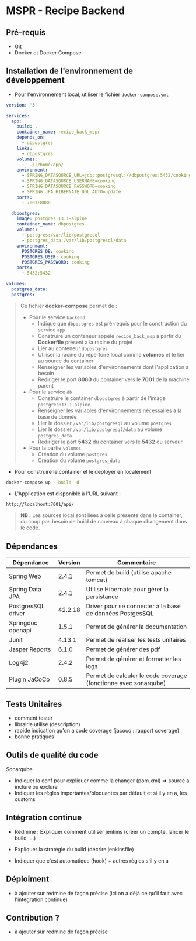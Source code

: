 # MSPR - Recipe Backend

## Pré-requis

* Git
* Docker et Docker Compose

## Installation de l'environnement de développement

* Pour l'environnement local, utiliser le fichier `docker-compose.yml`

```yml
version: '3'

services:
  app:
    build: .
    container_name: recipe_back_mspr
    depends_on:
      - dbpostgres
    links:
      - dbpostgres
    volumes:
      -  ./:/home/app/
    environment:
      - SPRING_DATASOURCE_URL=jdbc:postgresql://dbpostgres:5432/cooking
      - SPRING_DATASOURCE_USERNAME=cooking
      - SPRING_DATASOURCE_PASSWORD=cooking
      - SPRING_JPA_HIBERNATE_DDL_AUTO=update
    ports:
      - 7001:8080

  dbpostgres:
    image: postgres:13.1-alpine
    container_name: dbpostgres
    volumes:
      - postgres:/var/lib/postgresql
      - postgres_data:/var/lib/postgresql/data
    environment:
      POSTGRES_DB: cooking
      POSTGRES_USER: cooking
      POSTGRES_PASSWORD: cooking
    ports:
      - 5432:5432

volumes:
  postgres_data:
  postgres:
```

> Ce fichier **docker-compose** permet de :
>
> * Pour le service `backend`
>    * Indique que `dbpostgres` est pré-requis pour le construction du service `app`
>    * Construire un conteneur appelé `recipe_back_msp` à partir du **Dockerfile** présent à la racine du projet
>    * Lier au conteneur `dbpostgres`
>    * Utiliser la racine du répertoire local comme **volumes** et le lier au source du container
>    * Renseigner les variables d'environnements dont l'application à besoin
>    * Rediriger le port **8080** du container vers le **7001** de la machine parent
>  * Pour le service `db`
>     * Construire le container `dbpostgres` à partir de l'image `postgres:13.1-alpine`
>     * Renseigner les variables d'environnements nécessaires à la base de donnée
>     * Lier le dossier `/var/lib/postgresql` au volume `postgres`
>     * Lier le dossier `/var/lib/postgresql/data` au volume `postgres_data`
>     * Rediriger le port **5432** du container vers le **5432** du serveur
>  * Pour la partie `volumes`
>     * Création du volume `postgres`
>     * Création du volume `postgres_data`

* Pour construire le container et le deployer en localement

```bash
docker-compose up --build -d
```

* L'Application est disponible à l'URL suivant : 

```html
http://localhost:7001/api/
```

> **NB :** Les sources local sont liées à celle présente dans le container, du coup pas besoin de build de nouveau à chaque changement dans le code.

## Dépendances
| Dépendance         | Version | Commentaire                                                     |
|--------------------|---------|-----------------------------------------------------------------|
| Spring Web         | 2.4.1   | Permet de build (utilise apache tomcat)                         |
| Spring Data JPA    | 2.4.1   | Utilise Hibernate pour gérer la persistance                     |
| PostgresSQL driver | 42.2.18 | Driver pour se connecter à la base de données PostgesSQL        |
| Springdoc openapi  | 1.5.1   | Permet de générer la documentation                              |
| Junit              | 4.13.1  | Permet de réaliser les tests unitaires                          |
| Jasper Reports     | 6.1.0   | Permet de générer des pdf                                       |
| Log4j2             | 2.4.2   | Permet de générer et formatter les logs                         |
| Plugin JaCoCo      | 0.8.5   | Permet de calculer le code coverage (fonctionne avec sonarqube) |

## Tests Unitaires
* comment tester
* librairie utilisé (description)
* rapide indication qu'on a code coverage (jacoco : rapport coverage)
* bonne pratiques

## Outils de qualité du code
Sonarqube 
* Indiquer la conf pour expliquer comme la changer (pom.xml) => source a inclure ou exclure
* Indiquer les règles importantes/bloquantes par défault et si il y en a, les customs
 

## Intégration continue
* Redmine : Expliquer comment utiliser jenkins (créer un compte, lancer le build, ...)

* Expliquer la stratégie du build (décrire jenkinsfile)
* Indiquer que c'est automatique (hook) + autres règles s'il y en a


## Déploiment
* à ajouter sur redmine de façon précise (ici on a déjà ce qu'il faut avec l'integration continue)


## Contribution ?
* à ajouter sur redmine de façon précise 
